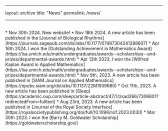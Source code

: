 ---
layout: archive
title: "News"
permalink: /news/

------
<br>
* Nov 30th 2024. New website!
* Nov 18th 2024. A new article has been published in the [Journal of Biological Rhythms](https://journals.sagepub.com/doi/abs/10.1177/07487304241288607)
* Apr 16th 2024. I won the [Outstanding Achievement in Mathematics Award](https://lsa.umich.edu/math/undergraduates/awards--scholarships--and-prizes/departmental-awards.html)
* Apr 12th 2023. I won the [Wilfred Kaplan Award in Applied Mathematics](https://lsa.umich.edu/math/undergraduates/awards--scholarships--and-prizes/departmental-awards.html)
* Nov 9th, 2023. A new article has been published in [SIAM Journal on Applied Mathematics](https://epubs.siam.org/doi/abs/10.1137/22M1509680)
* Oct 11th, 2023. A new article has been published in [Sleep](https://academic.oup.com/sleep/article-abstract/47/1/zsad266/7306801?redirectedFrom=fulltext)
* Aug 23rd, 2023. A new article has been published in [Journal of the Royal Society Interface](https://royalsocietypublishing.org/doi/full/10.1098/rsif.2023.0030)
* Mar 30th 2023. I won the [Barry M. Goldwater Scholarship](https://goldwaterscholarship.gov/)